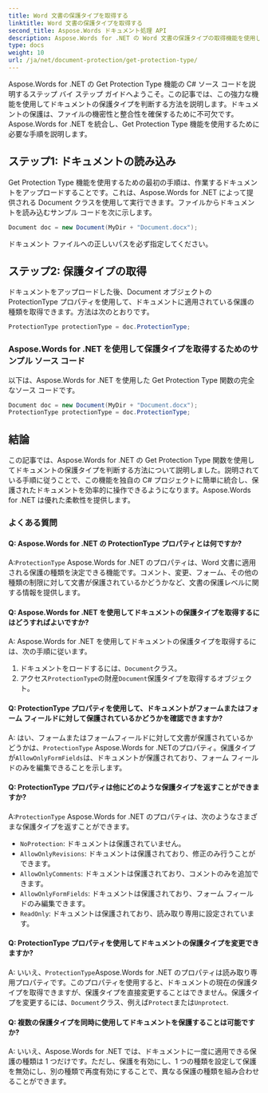 ```yaml
---
title: Word 文書の保護タイプを取得する
linktitle: Word 文書の保護タイプを取得する
second_title: Aspose.Words ドキュメント処理 API
description: Aspose.Words for .NET の Word 文書の保護タイプの取得機能を使用して、文書の保護タイプを確認する方法を学習します。
type: docs
weight: 10
url: /ja/net/document-protection/get-protection-type/
---
```

Aspose.Words for .NET の Get Protection Type 機能の C# ソース コードを説明するステップ バイ ステップ ガイドへようこそ。この記事では、この強力な機能を使用してドキュメントの保護タイプを判断する方法を説明します。ドキュメントの保護は、ファイルの機密性と整合性を確保するために不可欠です。Aspose.Words for .NET を統合し、Get Protection Type 機能を使用するために必要な手順を説明します。

## ステップ1: ドキュメントの読み込み

Get Protection Type 機能を使用するための最初の手順は、作業するドキュメントをアップロードすることです。これは、Aspose.Words for .NET によって提供される Document クラスを使用して実行できます。ファイルからドキュメントを読み込むサンプル コードを次に示します。

```csharp
Document doc = new Document(MyDir + "Document.docx");
```

ドキュメント ファイルへの正しいパスを必ず指定してください。

## ステップ2: 保護タイプの取得

ドキュメントをアップロードした後、Document オブジェクトの ProtectionType プロパティを使用して、ドキュメントに適用されている保護の種類を取得できます。方法は次のとおりです。

```csharp
ProtectionType protectionType = doc.ProtectionType;
```

### Aspose.Words for .NET を使用して保護タイプを取得するためのサンプル ソース コード

以下は、Aspose.Words for .NET を使用した Get Protection Type 関数の完全なソース コードです。

```csharp
Document doc = new Document(MyDir + "Document.docx");
ProtectionType protectionType = doc.ProtectionType;
```

## 結論

この記事では、Aspose.Words for .NET の Get Protection Type 関数を使用してドキュメントの保護タイプを判断する方法について説明しました。説明されている手順に従うことで、この機能を独自の C# プロジェクトに簡単に統合し、保護されたドキュメントを効率的に操作できるようになります。Aspose.Words for .NET は優れた柔軟性を提供します。

### よくある質問

#### Q: Aspose.Words for .NET の ProtectionType プロパティとは何ですか?

 A:`ProtectionType` Aspose.Words for .NET のプロパティは、Word 文書に適用される保護の種類を決定できる機能です。コメント、変更、フォーム、その他の種類の制限に対して文書が保護されているかどうかなど、文書の保護レベルに関する情報を提供します。

#### Q: Aspose.Words for .NET を使用してドキュメントの保護タイプを取得するにはどうすればよいですか?

A: Aspose.Words for .NET を使用してドキュメントの保護タイプを取得するには、次の手順に従います。
1. ドキュメントをロードするには、`Document`クラス。
2. アクセス`ProtectionType`の財産`Document`保護タイプを取得するオブジェクト。

#### Q: ProtectionType プロパティを使用して、ドキュメントがフォームまたはフォーム フィールドに対して保護されているかどうかを確認できますか?

 A: はい、フォームまたはフォームフィールドに対して文書が保護されているかどうかは、`ProtectionType` Aspose.Words for .NETのプロパティ。保護タイプが`AllowOnlyFormFields`は、ドキュメントが保護されており、フォーム フィールドのみを編集できることを示します。

#### Q: ProtectionType プロパティは他にどのような保護タイプを返すことができますか?

 A:`ProtectionType` Aspose.Words for .NET のプロパティは、次のようなさまざまな保護タイプを返すことができます。
- `NoProtection`: ドキュメントは保護されていません。
- `AllowOnlyRevisions`: ドキュメントは保護されており、修正のみ行うことができます。
- `AllowOnlyComments`: ドキュメントは保護されており、コメントのみを追加できます。
- `AllowOnlyFormFields`: ドキュメントは保護されており、フォーム フィールドのみ編集できます。
- `ReadOnly`: ドキュメントは保護されており、読み取り専用に設定されています。

#### Q: ProtectionType プロパティを使用してドキュメントの保護タイプを変更できますか?

 A: いいえ、`ProtectionType`Aspose.Words for .NET のプロパティは読み取り専用プロパティです。このプロパティを使用すると、ドキュメントの現在の保護タイプを取得できますが、保護タイプを直接変更することはできません。保護タイプを変更するには、`Document`クラス、例えば`Protect`または`Unprotect`.

#### Q: 複数の保護タイプを同時に使用してドキュメントを保護することは可能ですか?

A: いいえ、Aspose.Words for .NET では、ドキュメントに一度に適用できる保護の種類は 1 つだけです。ただし、保護を有効にし、1 つの種類を設定して保護を無効にし、別の種類で再度有効にすることで、異なる保護の種類を組み合わせることができます。

